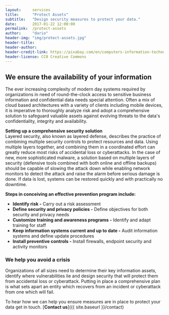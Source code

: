 ```yaml
---
layout:     services
title:      "Protect Assets"
subtitle:   "Design security measures to protect your data."
date:       2017-01-22 12:00:00
permalink:  /protect-assets
author:     "dario"
header-img: "img/protect-assets.jpg"
header-title:
header-author:
header-credit-link: https://pixabay.com/en/computers-information-technology-2652997/
header-license: CC0 Creative Commons
---
```


## We ensure the availability of your information
The ever increasing complexity of modern day systems required by organizations in need of round-the-clock access to sensitive business information and confidential data needs special attention. Often a mix of cloud based architectures with a variety of clients including mobile devices, it is imperative to thoroughly analyze risk and adopt a comprehensive solution to safeguard valuable assets against evolving threats to the data's confidentiality, integrity and availability.

**Setting up a comprehensive security solution**  
Layered security, also known as layered defense, describes the practice of combining multiple security controls to protect resources and data. Using multiple layers together, and combining them in a coordinated effort can greatly reduce most risks of accidental loss or cyberattacks. In the case of new, more sophisticated malware, a solution based on multiple layers of security (defensive tools combined with both online and offline backups) should be capable of slowing the attack down while enabling network monitors to detect the attack and raise the alarm before serious damage is done. If data is lost, systems can be restored quickly and with practically no downtime.

**Steps in conceiving an effective prevention program include:**

* **Identify risk -** Carry out a risk assessment
* **Define security and privacy policies -** Define objectives for both security and privacy needs
* **Customize training and awareness programs -** Identify and adapt training for staff
* **Keep information systems current and up to date -** Audit information systems and define update procedures
* **Install preventive controls -** Install firewalls, endpoint security and activity monitors  

### We help you avoid a crisis
Organizations of all sizes need to determine their key information assets, identify where vulnerabilities lie and design security that will protect them from accidental loss or cyberattack. Putting in place a comprehensive plan is what sets apart an entity which recovers from an incident or cyberattack from one which will fail.

To hear how we can help you ensure measures are in place to protect your data get in touch. [**Contact us**]({{ site.baseurl }}/contact)
